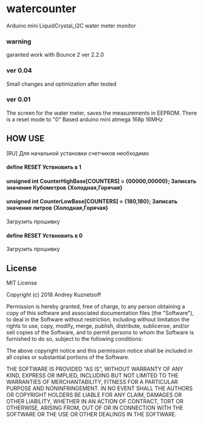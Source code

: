# watercounter
Arduino mini LiquidCrystal_I2C water meter monitor
### warning 
garanted work with Bounce 2 ver 2.2.0
### ver 0.04
Small changes and optimization after tested
### ver 0.01
The screen for the water meter, saves the measurements in EEPROM. There is a reset mode to "0"
Based arduino mini atmega 168p 16MHz

## HOW USE
[RU] Для начальной установки счетчиков необходимо
#### define RESET Уствновить в 1
#### unsigned int CounterHighBase[COUNTERS] = {00000,00000}; Записать значение Кубометров   {Холодная,Горячая} 
#### unsigned int CounterLowBase[COUNTERS]  = {180,180};     Записать значение литров   {Холодная,Горячая} 
Загрузить прошивку 
#### define RESET Уствновить в 0
Загрузить прошивку 

## License 
MIT License

Copyright (c) 2018 Andrey Kuznetsoff

Permission is hereby granted, free of charge, to any person obtaining a copy
of this software and associated documentation files (the "Software"), to deal
in the Software without restriction, including without limitation the rights
to use, copy, modify, merge, publish, distribute, sublicense, and/or sell
copies of the Software, and to permit persons to whom the Software is
furnished to do so, subject to the following conditions:

The above copyright notice and this permission notice shall be included in all
copies or substantial portions of the Software.

THE SOFTWARE IS PROVIDED "AS IS", WITHOUT WARRANTY OF ANY KIND, EXPRESS OR
IMPLIED, INCLUDING BUT NOT LIMITED TO THE WARRANTIES OF MERCHANTABILITY,
FITNESS FOR A PARTICULAR PURPOSE AND NONINFRINGEMENT. IN NO EVENT SHALL THE
AUTHORS OR COPYRIGHT HOLDERS BE LIABLE FOR ANY CLAIM, DAMAGES OR OTHER
LIABILITY, WHETHER IN AN ACTION OF CONTRACT, TORT OR OTHERWISE, ARISING FROM,
OUT OF OR IN CONNECTION WITH THE SOFTWARE OR THE USE OR OTHER DEALINGS IN THE
SOFTWARE.
